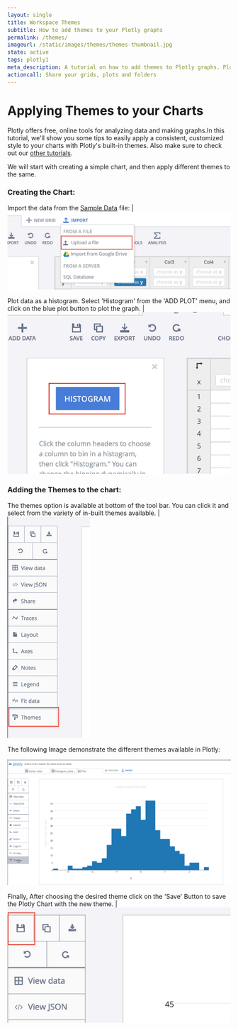 ```yaml
---
layout: single
title: Workspace Themes
subtitle: How to add themes to your Plotly graphs
permalink: /themes/
imageurl: /static/images/themes/themes-thumbnail.jpg
state: active
tags: plotly1
meta_description: A tutorial on how to add themes to Plotly graphs. Plotly is the easiest way to graph and share your data.
actioncall: Share your grids, plots and folders
---
```


# Applying Themes to your Charts

Plotly offers free, online tools for analyzing data and making graphs.In this tutorial, we'll show you some tips to easily apply a consistent, customized style to your charts with Plotly's built-in themes. Also make sure to check out our [other tutorials](http://help.plot.ly/).


We will start with creating a simple chart, and then apply different themes to the same.

### Creating the Chart:

Import the data from the <a href="https://raw.githubusercontent.com/plotly/datasets/master/histogram_simple.csv" download>Sample Data</a> file: | ![Import Data](/static/images/themes/add-data.jpg)


Plot data as a histogram. Select 'Histogram' from the 'ADD PLOT' menu, and click on the blue plot button to plot the graph. |  ![Shared plot](/static/images/themes/plot-data.jpg)


### Adding the Themes to the chart:

The themes option is available at bottom of the tool bar. You can click it and select from the variety of in-built themes available. | ![Themes Button](/static/images/themes/themes-button.jpg)


The following Image demonstrate the different themes available in Plotly:

![Themes Gif](/static/images/themes/themes-changing.gif)


Finally, After choosing the desired theme click on the 'Save' Button to save the Plotly Chart with the new theme. | ![Save Button](/static/images/themes/save-button.jpg)